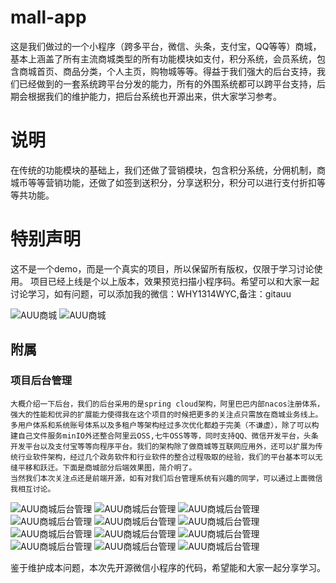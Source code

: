 # mall-app  
这是我们做过的一个小程序（跨多平台，微信、头条，支付宝，QQ等等）商城，基本上涵盖了所有主流商城类型的所有功能模块如支付，积分系统，会员系统，包含商城首页、商品分类，个人主页，购物城等等。得益于我们强大的后台支持，我们已经做到的一套系统跨平台分发的能力，所有的外围系统都可以跨平台支持，后期会根据我们的维护能力，把后台系统也开源出来，供大家学习参考。
# 说明
在传统的功能模块的基础上，我们还做了营销模块，包含积分系统，分佣机制，商城币等等营销功能，还做了如签到送积分，分享送积分，积分可以进行支付折扣等等共功能。
# 特别声明
   这不是一个demo，而是一个真实的项目，所以保留所有版权，仅限于学习讨论使用。
   项目已经上线是个以上版本，效果预览扫描小程序码。希望可以和大家一起讨论学习，如有问题，可以添加我的微信：WHY1314WYC,备注：gitauu

![AUU商城](https://auu.oss-cn-hangzhou.aliyuncs.com/gh_auu_mini.jpg "AUU商城")
![AUU商城](https://github.com/wligang/mall-app/blob/master/static/imgs/gh_auu_mini.jpg "AUU商城")








## 附属
### 项目后台管理
    大概介绍一下后台，我们的后台采用的是spring cloud架构，阿里巴巴内部nacos注册体系，强大的性能和优异的扩展能力使得我在这个项目的时候把更多的关注点只需放在商城业务线上。多用户体系和系统账号体系以及多租户等架构经过多次优化都趋于完美（不谦虚），除了可以构建自己文件服务minIO外还整合阿里云OSS,七牛OSS等等，同时支持QQ、微信开发平台，头条开发平台以及支付宝等等向程序平台。我们的架构除了做商城等互联网应用外，还可以扩展为传统行业软件架构，经过几个政务软件和行业软件的整合过程吸取的经验，我们的平台基本可以无缝平移和跃迁。下面是商城部分后端效果图，简介明了。
    当然我们本次关注点还是前端开源，如有对我们后台管理系统有兴趣的同学，可以通过上面微信我相互讨论。
![AUU商城后台管理](https://github.com/wligang/mall-app/blob/master/static/gitimgs/1.png "AUU商城后台管理")
![AUU商城后台管理](https://github.com/wligang/mall-app/blob/master/static/gitimgs/2.png "AUU商城后台管理")
![AUU商城后台管理](https://github.com/wligang/mall-app/blob/master/static/gitimgs/3.png "AUU商城后台管理")
![AUU商城后台管理](https://github.com/wligang/mall-app/blob/master/static/gitimgs/4.png "AUU商城后台管理")
![AUU商城后台管理](https://github.com/wligang/mall-app/blob/master/static/gitimgs/5.png "AUU商城后台管理")
![AUU商城后台管理](https://github.com/wligang/mall-app/blob/master/static/gitimgs/6.png "AUU商城后台管理")
![AUU商城后台管理](https://github.com/wligang/mall-app/blob/master/static/gitimgs/7.png "AUU商城后台管理")
![AUU商城后台管理](https://github.com/wligang/mall-app/blob/master/static/gitimgs/8.png "AUU商城后台管理")
![AUU商城后台管理](https://github.com/wligang/mall-app/blob/master/static/gitimgs/9.png "AUU商城后台管理")
![AUU商城后台管理](https://github.com/wligang/mall-app/blob/master/static/gitimgs/10.png "AUU商城后台管理")
![AUU商城后台管理](https://github.com/wligang/mall-app/blob/master/static/gitimgs/11.png "AUU商城后台管理")
![AUU商城后台管理](https://github.com/wligang/mall-app/blob/master/static/gitimgs/12.png "AUU商城后台管理")

 鉴于维护成本问题，本次先开源微信小程序的代码，希望能和大家一起分享学习。

